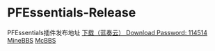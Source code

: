 # PFEssentials-Release
 PFEssentials插件发布地址
 [下载（蓝奏云） Download Password: 114514](https://gxh.lanzoui.com/b03tvpm4f)
 [MineBBS](https://www.minebbs.com/threads/pfessentials.5057/)
 [McBBS](https://www.mcbbs.net/thread-1170346-1-1.html)
 
 
